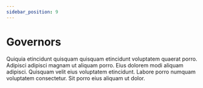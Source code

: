 ```yaml
---
sidebar_position: 9
---
```


# Governors

Quiquia etincidunt quisquam quisquam etincidunt voluptatem quaerat porro. Adipisci adipisci magnam ut aliquam porro. Eius dolorem modi aliquam adipisci. Quisquam velit eius voluptatem etincidunt. Labore porro numquam voluptatem consectetur. Sit porro eius aliquam ut dolor.
